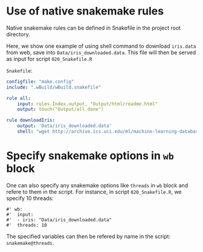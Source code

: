 # Use of native snakemake rules

Native snakemake rules can be defined in Snakefile in the project root directory. 

Here, we show one example of using shell command to download `iris.data` from web, save into `Data/iris_downloaded.data`. This file will then be served as input for script `020_Snakefile.R`

`Snakefile`:

```yaml
configfile: "make.config"
include: ".wBuild/wBuild.snakefile"

rule all:
	input: rules.Index.output, "Output/html/readme.html"
	output: touch("Output/all.done")

rule downloadIris:
	output: 'Data/iris_downloaded.data'
	shell: "wget http://archive.ics.uci.edu/ml/machine-learning-databases/iris/iris.data > {output}"

```

# Specify snakemake options in `wb` block

One can also specify any snakemake options like `threads` in `wb` block and refere to them in the script. For instance, in script `020_Snakefile.R`, we specify 10 threads:

```
#' wb:
#'  input: 
#'  - iris: "Data/iris_downloaded.data"
#'  threads: 10
```

The specified variables can then be refered by name in the script: `snakemake@threads`.
